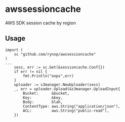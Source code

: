 # awssessioncache

AWS SDK session cache by region

## Usage

```
import (
    sc "github.com/rynop/awssessioncache"
)
...
	sess, err := sc.Get(&sessioncache.Conf{})
	if err != nil {
		fmt.Println("oops",err)
	}
	uploader := s3manager.NewUploader(sess)
	_, err = uploader.Upload(&s3manager.UploadInput{
		Bucket:      &bucket,
		Key:         &key,
		Body:        blah,
		ContentType: aws.String("application/json"),
		ACL:         aws.String("public-read"),
	})
```
